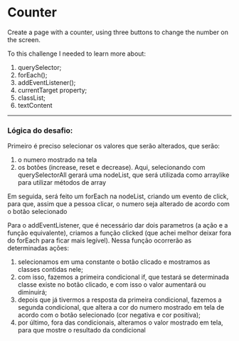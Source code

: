 # Counter

Create a page with a counter, using three buttons to change the number on the screen.

To this challenge I needed to learn more about:

1. querySelector;
2. forEach();
3. addEventListener();
4. currentTarget property;
5. classList;
6. textContent

---

### Lógica do desafio:

Primeiro é preciso selecionar os valores que serão alterados, que serão:

1. o numero mostrado na tela
2. os botões (increase, reset e decrease). Aqui, selecionando com querySelectorAll gerará uma nodeList, que será utilizada como arraylike para utilizar métodos de array

Em seguida, será feito um forEach na nodeList, criando um evento de click, para que, assim que a pessoa clicar, o numero seja alterado de acordo com o botão selecionado

Para o addEventListener, que é necessário dar dois parametros (a ação e a função equivalente), criamos a função clicked (que achei melhor deixar fora do forEach para ficar mais legível). Nessa função ocorrerão as determinadas ações:

1. selecionamos em uma constante o botão clicado e mostramos as classes contidas nele;
2. com isso, fazemos a primeira condicional if, que testará se determinada classe existe no botão clicado, e com isso o valor aumentará ou diminuirá;
3. depois que já tivermos a resposta da primeira condicional, fazemos a segunda condicional, que altera a cor do numero mostrado em tela de acordo com o botão selecionado (cor negativa e cor positiva);
4. por último, fora das condicionais, alteramos o valor mostrado em tela, para que mostre o resultado da condicional
